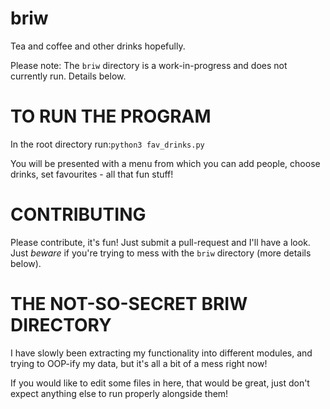 # briw
Tea and coffee and other drinks hopefully.

Please note: The `briw` directory is a work-in-progress and does not currently run. Details below. 

# TO RUN THE PROGRAM
In the root directory run:```python3 fav_drinks.py```

You will be presented with a menu from which you can add people, choose drinks, set favourites - all that fun stuff!

# CONTRIBUTING
Please contribute, it's fun! Just submit a pull-request and I'll have a look. Just _beware_ if you're trying to mess with the `briw` directory (more details below).

# THE NOT-SO-SECRET BRIW DIRECTORY
I have slowly been extracting my functionality into different modules, and trying to OOP-ify my data, but it's all a bit of a mess right now! 

If you would like to edit some files in here, that would be great, just don't expect anything else to run properly alongside them!
